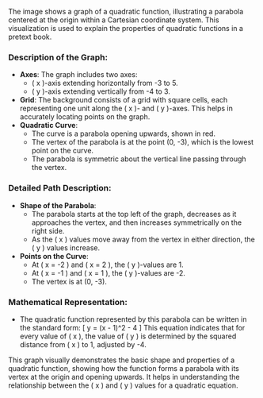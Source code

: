 The image shows a graph of a quadratic function, illustrating a parabola centered at the origin within a Cartesian coordinate system. This visualization is used to explain the properties of quadratic functions in a pretext book.

### Description of the Graph:
- **Axes**: The graph includes two axes:
  - \( x \)-axis extending horizontally from -3 to 5.
  - \( y \)-axis extending vertically from -4 to 3.
- **Grid**: The background consists of a grid with square cells, each representing one unit along the \( x \)- and \( y \)-axes. This helps in accurately locating points on the graph.
- **Quadratic Curve**:
  - The curve is a parabola opening upwards, shown in red.
  - The vertex of the parabola is at the point (0, -3), which is the lowest point on the curve.
  - The parabola is symmetric about the vertical line passing through the vertex.

### Detailed Path Description:
- **Shape of the Parabola**:
  - The parabola starts at the top left of the graph, decreases as it approaches the vertex, and then increases symmetrically on the right side.
  - As the \( x \) values move away from the vertex in either direction, the \( y \) values increase.
- **Points on the Curve**:
  - At \( x = -2 \) and \( x = 2 \), the \( y \)-values are 1.
  - At \( x = -1 \) and \( x = 1 \), the \( y \)-values are -2.
  - The vertex is at (0, -3).

### Mathematical Representation:
- The quadratic function represented by this parabola can be written in the standard form:
  \[
  y = (x - 1)^2 - 4
  \]
  This equation indicates that for every value of \( x \), the value of \( y \) is determined by the squared distance from \( x \) to 1, adjusted by -4.

This graph visually demonstrates the basic shape and properties of a quadratic function, showing how the function forms a parabola with its vertex at the origin and opening upwards. It helps in understanding the relationship between the \( x \) and \( y \) values for a quadratic equation.
